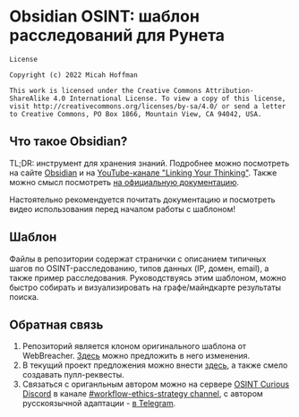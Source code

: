 # Obsidian OSINT: шаблон расследований для Рунета

```
License

Copyright (c) 2022 Micah Hoffman

This work is licensed under the Creative Commons Attribution-ShareAlike 4.0 International License. To view a copy of this license, visit http://creativecommons.org/licenses/by-sa/4.0/ or send a letter to Creative Commons, PO Box 1866, Mountain View, CA 94042, USA.
```

## Что такое Obsidian?
TL;DR: инструмент для хранения знаний. Подробнее можно посмотреть на сайте [Obsidian](https://obsidian.md) и на [YouTube-канале "Linking Your Thinking"](https://www.youtube.com/watch?v=QgbLb6QCK88&list=PL3NaIVgSlAVLHty1-NuvPa9V0b0UwbzBd). Также можно смысл посмотреть [на официальную документацию](https://help.obsidian.md/Start+here).

Настоятельно рекомендуется почитать документацию и посмотреть видео использования перед началом работы с шаблоном!

## Шаблон
Файлы в репозитории содержат странички с описанием типичных шагов по OSINT-расследованию, типов данных (IP, домен, email), а также пример расследования. Руководствуясь этим шаблоном, можно быстро собирать и визуализировать на графе/майндкарте результаты поиска.

## Обратная связь

1. Репозиторий является клоном оригинального шаблона от WebBreacher. [Здесь](https://github.com/WebBreacher/obsidian-osint-templates/issues) можно предложить в него изменения.
2. В текущий проект предложения можно внести [здесь](https://github.com/soxoj/obsidian-osint-template-ru/issues), а также смело создавать пулл-реквесты.
3. Связаться с ориганльным автором можно на сервере [OSINT Curious Discord](https://iam.osintcurio.us/discord) в канале [#workflow-ethics-strategy channel](https://discord.com/channels/735708716128796763/767064102135791648), с автором русскоязычной адаптации - [в Telegram](https://t.me/soxoj).
